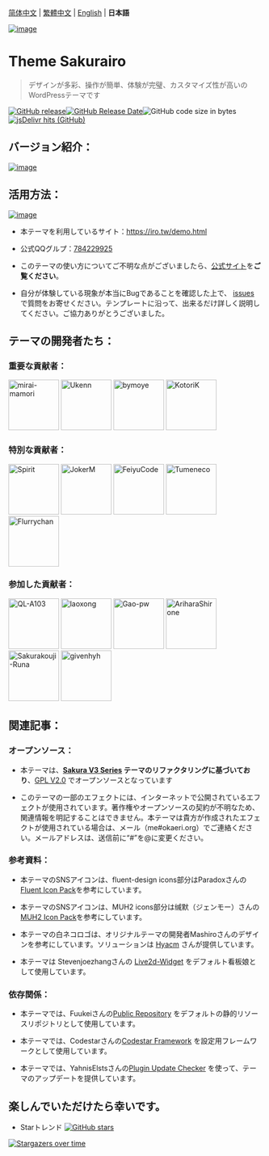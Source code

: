 [简体中文](README.md) | [繁體中文](README_tw.md) | [English](README_en.md) | **日本語**

[![image](https://cdn.jsdelivr.net/gh/Fuukei/Public_Repository@0.9.0/vision/readme/tsubame/cn/banner.png)](https://github.com/mirai-mamori/Sakurairo)

<h1 align="left">Theme Sakurairo </h1>

> デザインが多彩、操作が簡単、体験が完璧、カスタマイズ性が高いのWordPressテーマです

[![GitHub release](https://img.shields.io/github/v/release/mirai-mamori/Sakurairo.svg?style=for-the-badge&logo=appveyor)](https://github.com/mirai-mamori/Sakurairo/releases/latest)[![GitHub Release Date](https://img.shields.io/github/release-date/mirai-mamori/Sakurairo?style=for-the-badge&logo=appveyor)](https://github.com/mirai-mamori/Sakurairo/releases)![GitHub code size in bytes](https://img.shields.io/github/languages/code-size/mirai-mamori/Sakurairo?style=for-the-badge&logo=appveyor)[![jsDelivr hits (GitHub)](https://img.shields.io/jsdelivr/gh/hm/Fuukei/Public_Repository?color=red&logo=jsdelivr&logoColor=red&style=for-the-badge)](https://www.jsdelivr.com/package/gh/mirai-mamori/sakurairo)


## バージョン紹介：

[![image](https://cdn.jsdelivr.net/gh/Fuukei/Public_Repository@0.9.0/vision/readme/tsubame/jp/function.png)](https://iro.tw/)

## 活用方法：

[![image](https://cdn.jsdelivr.net/gh/Fuukei/Public_Repository@0.9.0/vision/readme/tsubame/cn/irotw.png)](https://iro.tw/)

- 本テーマを利用しているサイト：https://iro.tw/demo.html

- 公式QQグルプ：[784229925](https://jq.qq.com/?_wv=1027&k=U5UJjRik)

- このテーマの使い方についてご不明な点がございましたら、[公式サイト](https://iro.tw/)を**ご覧ください**。 

- 自分が体験している現象が本当にBugであることを確認した上で、 [issues](https://github.com/mirai-mamori/Sakurairo/issues/new/choose) で質問をお寄せください。テンプレートに沿って、出来るだけ詳しく説明してください。ご協力ありがとうございました。

## テーマの開発者たち：

### 重要な貢献者：

<a href="https://github.com/mirai-mamori"><img src="https://avatars3.githubusercontent.com/u/61381142?s=400" alt="mirai-mamori" width="100"></a>  <a href="https://github.com/Ukenn2112"><img src="https://avatars3.githubusercontent.com/u/60847880?s=400" alt="Ukenn" width="100"></a>  <a href="https://github.com/bymoye"><img src="https://avatars2.githubusercontent.com/u/27877470?s=400" alt="bymoye" width="100"></a> <a href="https://github.com/KotoriK"><img src="https://avatars.githubusercontent.com/u/52659125?s=400" alt="KotoriK" width="100"></a>

### 特別な貢献者：

<a href="https://github.com/spirit1431007"><img src="https://avatars1.githubusercontent.com/u/29689177?s=400" alt="Spirit" width="100"></a>  <a href="https://jokerm.com/"><img src="https://cdn.jokerm.com/?/imgcdn/logo.png" alt="JokerM" width="100"></a>  <a href="https://github.com/FeiyuCode"><img src="https://avatars0.githubusercontent.com/u/46924793?s=400" alt="FeiyuCode" width="100"></a>  <a href="https://github.com/tumeneco"><img src="https://avatars0.githubusercontent.com/u/68286041?s=400" alt="Tumeneco" width="100"></a>  <a href="https://github.com/flurrychan "><img src="https://cdn.jsdelivr.net/gh/flurrychan/CDN/tx.jpg" alt="Flurrychan" width="100"></a>

### 参加した貢献者：

<a href="https://github.com/QL-A103"><img src="https://avatars.githubusercontent.com/u/57120572?v=4" alt="QL-A103" width="100"></a>  <a href="https://github.com/laoxong"><img src="https://avatars.githubusercontent.com/u/31268830?v=4" alt="laoxong" width="100"></a>  <a href="https://github.com/Gao-pw"><img src="https://avatars.githubusercontent.com/u/48815350?v=4" alt="Gao-pw" width="100"></a>  <a href="https://github.com/AriharaShirone"><img src="https://avatars.githubusercontent.com/u/30365341?v=4" alt="AriharaShirone" width="100"></a>  <a href="https://github.com/Sakurakouji-Runa"><img src="https://avatars2.githubusercontent.com/u/46081776?s=400" alt="Sakurakouji-Runa" width="100"></a>  <a href="https://github.com/givenhyh"><img src="https://avatars3.githubusercontent.com/u/37971883?s=400" alt="givenhyh" width="100"></a>

## 関連記事：

### オープンソース：

- 本テーマは、**[Sakura V3 Series](https://github.com/mashirozx/sakura/tree/3.x) テーマのリファクタリングに基づいており**、[GPL V2.0](https://github.com/mirai-mamori/Sakurairo/blob/master/LICENSE) でオープンソースとなっています

- このテーマの一部のエフェクトには、インターネットで公開されているエフェクトが使用されています。著作権やオープンソースの契約が不明なため、関連情報を明記することはできません。本テーマは貴方が作成されたエフェクトが使用されている場合は、メール（me#okaeri.org）でご連絡ください。メールアドレスは、送信前に“#”を@に変更ください。

### 参考資料：

- 本テーマのSNSアイコンは、fluent-design icons部分はParadoxさんの[Fluent Icon Pack](https://wwi.lanzous.com/ikyq5kgx0wb)を参考にしています。

- 本テーマのSNSアイコンは、MUH2 icons部分は缄默（ジェンモー）さんの[MUH2 Icon Pack](https://www.coolapk.com/apk/com.muh2.icon)を参考にしています。

- 本テーマの白ネコロゴは、オリジナルテーマの開発者Mashiroさんのデザインを参考にしています。ソリューションは [Hyacm](https://hyacm.com/acai/ui/143/sakura-logo/) さんが提供しています。

- 本テーマは Stevenjoezhangさんの [Live2d-Widget](https://github.com/stevenjoezhang/live2d-widget) をデフォルト看板娘として使用しています。

### 依存関係：

- 本テーマでは、Fuukeiさんの[Public Repository](https://github.com/Fuukei/Public_Repository) をデフォルトの静的リソースリポジトリとして使用しています。

- 本テーマでは、Codestarさんの[Codestar Framework](https://github.com/Codestar/codestar-framework) を設定用フレームワークとして使用しています。

- 本テーマでは、YahnisElstsさんの[Plugin Update Checker](https://github.com/YahnisElsts/plugin-update-checker) を使って、テーマのアップデートを提供しています。

## 楽しんでいただけたら幸いです。

-  Starトレンド  [![GitHub stars](https://img.shields.io/github/stars/mirai-mamori/Sakurairo?logo=github&style=social)](https://github.com/mirai-mamori/Sakurairo/stargazers)

[![Stargazers over time](https://starchart.cc/mirai-mamori/Sakurairo.svg)](https://github.com/mirai-mamori/Sakurairo/stargazers)
